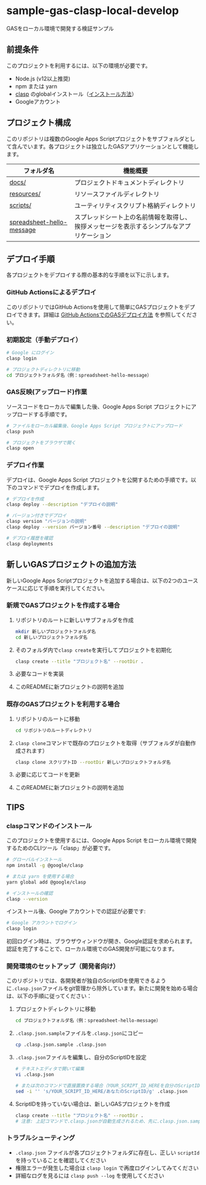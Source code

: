 # sample-gas-clasp-local-develop

GASをローカル環境で開発する検証サンプル

## 前提条件

このプロジェクトを利用するには、以下の環境が必要です。

- Node.js (v12以上推奨)
- npm または yarn
- [clasp](https://github.com/google/clasp) のglobalインストール（[インストール方法](#claspコマンドのインストール)）
- Googleアカウント

## プロジェクト構成

このリポジトリは複数のGoogle Apps Scriptプロジェクトをサブフォルダとして含んでいます。各プロジェクトは独立したGASアプリケーションとして機能します。

|                             フォルダ名                             |                                         機能概要                                         |
| ------------------------------------------------------------------ | ---------------------------------------------------------------------------------------- |
| [docs/](./docs/)                                                   | プロジェクトドキュメントディレクトリ                                                     |
| [resources/](./resources/)                                         | リソースファイルディレクトリ                                                             |
| [scripts/](./scripts/)                                             | ユーティリティスクリプト格納ディレクトリ                                                 |
| [spreadsheet-hello-message](./spreadsheet-hello-message/README.md) | スプレッドシート上の名前情報を取得し、挨拶メッセージを表示するシンプルなアプリケーション |

## デプロイ手順

各プロジェクトをデプロイする際の基本的な手順を以下に示します。

### GitHub Actionsによるデプロイ

このリポジトリではGitHub Actionsを使用して簡単にGASプロジェクトをデプロイできます。詳細は [GitHub ActionsでのGASデプロイ方法](./docs/github-actions-deploy.md) を参照してください。

### 初期設定（手動デプロイ）

```bash
# Google にログイン
clasp login

# プロジェクトディレクトリに移動
cd プロジェクトフォルダ名（例：spreadsheet-hello-message）
```

### GAS反映(アップロード)作業

ソースコードをローカルで編集した後、Google Apps Script プロジェクトにアップロードする手順です。

```bash
# ファイルをローカル編集後、Google Apps Script プロジェクトにアップロード
clasp push

# プロジェクトをブラウザで開く
clasp open
```

### デプロイ作業

デプロイは、Google Apps Script プロジェクトを公開するための手順です。以下のコマンドでデプロイを作成します。

```bash
# デプロイを作成
clasp deploy --description "デプロイの説明"

# バージョン付きでデプロイ
clasp version "バージョンの説明"
clasp deploy --version バージョン番号 --description "デプロイの説明"

# デプロイ履歴を確認
clasp deployments
```

## 新しいGASプロジェクトの追加方法

新しいGoogle Apps Scriptプロジェクトを追加する場合は、以下の2つのユースケースに応じて手順を実行してください。

### 新規でGASプロジェクトを作成する場合

1. リポジトリのルートに新しいサブフォルダを作成
   ```bash
   mkdir 新しいプロジェクトフォルダ名
   cd 新しいプロジェクトフォルダ名
   ```

2. そのフォルダ内で`clasp create`を実行してプロジェクトを初期化
   ```bash
   clasp create --title "プロジェクト名" --rootDir .
   ```

3. 必要なコードを実装

4. このREADMEに新プロジェクトの説明を追加

### 既存のGASプロジェクトを利用する場合

1. リポジトリのルートに移動
   ```bash
   cd リポジトリのルートディレクトリ
   ```

2. `clasp clone`コマンドで既存のプロジェクトを取得（サブフォルダが自動作成されます）
   ```bash
   clasp clone スクリプトID --rootDir 新しいプロジェクトフォルダ名
   ```

3. 必要に応じてコードを更新

4. このREADMEに新プロジェクトの説明を追加

## TIPS

### claspコマンドのインストール

このプロジェクトを使用するには、Google Apps Script をローカル環境で開発するためのCLIツール「clasp」が必要です。

```bash
# グローバルインストール
npm install -g @google/clasp

# または yarn を使用する場合
yarn global add @google/clasp

# インストールの確認
clasp --version
```

インストール後、Google アカウントでの認証が必要です:

```bash
# Google アカウントでログイン
clasp login
```

初回ログイン時は、ブラウザウィンドウが開き、Google認証を求められます。認証を完了することで、ローカル環境でのGAS開発が可能になります。

### 開発環境のセットアップ（開発者向け）

このリポジトリでは、各開発者が独自のScriptIDを使用できるように`.clasp.json`ファイルをgit管理から除外しています。新たに開発を始める場合は、以下の手順に従ってください：

1. プロジェクトディレクトリに移動
   ```bash
   cd プロジェクトフォルダ名（例：spreadsheet-hello-message）
   ```

2. `.clasp.json.sample`ファイルを`.clasp.json`にコピー
   ```bash
   cp .clasp.json.sample .clasp.json
   ```

3. `.clasp.json`ファイルを編集し、自分のScriptIDを設定
   ```bash
   # テキストエディタで開いて編集
   vi .clasp.json
   
   # または次のコマンドで直接置換する場合（YOUR_SCRIPT_ID_HEREを自分のScriptIDに置き換え）
   sed -i '' 's/YOUR_SCRIPT_ID_HERE/あなたのScriptID/g' .clasp.json
   ```

4. ScriptIDを持っていない場合は、新しいGASプロジェクトを作成
   ```bash
   clasp create --title "プロジェクト名" --rootDir .
   # 注意: 上記コマンドで.clasp.jsonが自動生成されるため、先に.clasp.json.sampleをコピーする必要はありません
   ```

### トラブルシューティング

- `.clasp.json` ファイルが各プロジェクトフォルダに存在し、正しい `scriptId` を持っていることを確認してください
- 権限エラーが発生した場合は `clasp login` で再度ログインしてみてください
- 詳細なログを見るには `clasp push --log` を使用してください
